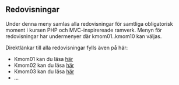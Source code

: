 Redovisningar
------------------------------------

Under denna meny samlas alla redovisningar för samtliga obligatorisk moment i kursen PHP och MVC-inspirereade ramverk.
Menyn för redovisningar har undermenyer där kmom01..kmom10 kan väljas.

Direktlänkar till alla redovisningar fylls även på här:

* Kmom01 kan du läsa [här](kmom01 "Kmom01") 
* Kmom02 kan du läsa [här](kmom02 "Kmom02")
* Kmom03 kan du läsa [här](kmom03 "Kmom03")
* ...